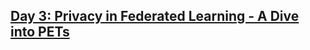 ## [Day 3: Privacy in Federated Learning - A Dive into PETs](https://www.linkedin.com/pulse/day-3-privacy-federated-learning-dive-pets-30daysofflcode-dsilva-pwmuf/?trackingId=uSolzjtK0t%2FuveuhbkbbKw%3D%3D)
